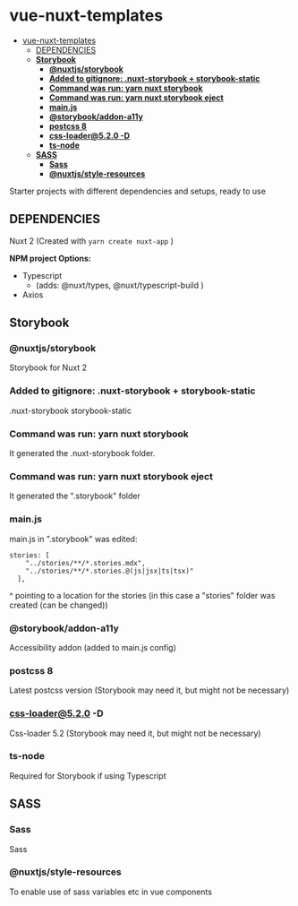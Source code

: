 # vue-nuxt-templates

- [vue-nuxt-templates](#vue-nuxt-templates)
  - [DEPENDENCIES](#dependencies)
  - [**Storybook**](#storybook)
    - [**@nuxtjs/storybook**](#nuxtjsstorybook)
    - [**Added to gitignore: .nuxt-storybook + storybook-static**](#added-to-gitignore-nuxt-storybook--storybook-static)
    - [**Command was run: yarn nuxt storybook**](#command-was-run-yarn-nuxt-storybook)
    - [**Command was run: yarn nuxt storybook eject**](#command-was-run-yarn-nuxt-storybook-eject)
    - [**main.js**](#mainjs)
    - [**@storybook/addon-a11y**](#storybookaddon-a11y)
    - [**postcss 8**](#postcss-8)
    - [**css-loader@5.2.0 -D**](#css-loader520--d)
    - [**ts-node**](#ts-node)
  - [**SASS**](#sass)
    - [**Sass**](#sass-1)
    - [**@nuxtjs/style-resources**](#nuxtjsstyle-resources)

Starter projects with different dependencies and setups, ready to use

## DEPENDENCIES

Nuxt 2 (Created with `yarn create nuxt-app` )

**NPM project Options:**

- Typescript
  - (adds: @nuxt/types, @nuxt/typescript-build )
- Axios

## **Storybook**

### **@nuxtjs/storybook**

Storybook for Nuxt 2

### **Added to gitignore: .nuxt-storybook + storybook-static**

.nuxt-storybook
storybook-static

### **Command was run: yarn nuxt storybook**

It generated the .nuxt-storybook folder.

### **Command was run: yarn nuxt storybook eject**

It generated the ".storybook" folder

### **main.js**

main.js in ".storybook" was edited:

```text
stories: [
    "../stories/**/*.stories.mdx",
    "../stories/**/*.stories.@(js|jsx|ts|tsx)"
  ],
```

^ pointing to a location for the stories (in this case a "stories" folder was created (can be changed))

### **@storybook/addon-a11y**

Accessibility addon (added to main.js config)

### **postcss 8**

Latest postcss version (Storybook may need it, but might not be necessary)

### **css-loader@5.2.0 -D**

Css-loader 5.2 (Storybook may need it, but might not be necessary)

### **ts-node**

Required for Storybook if using Typescript

## **SASS**

### **Sass**

Sass

### **@nuxtjs/style-resources**

To enable use of sass variables etc in vue components

